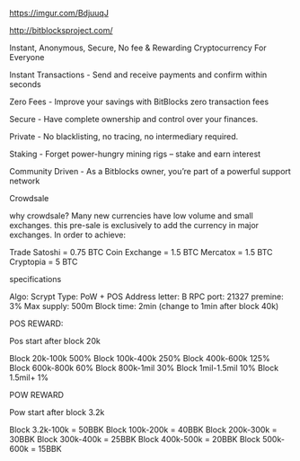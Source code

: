 https://imgur.com/BdjuuqJ

http://bitblocksproject.com/

Instant, Anonymous, Secure, No fee & Rewarding Cryptocurrency For Everyone

Instant Transactions - Send and receive payments and confirm within seconds

Zero Fees - Improve your savings with BitBlocks zero transaction fees

Secure - Have complete ownership and control over your finances.

Private - No blacklisting, no tracing, no intermediary required.

Staking - Forget power-hungry mining rigs – stake and earn interest

Community Driven - As a Bitblocks owner, you’re part of a powerful support network

Crowdsale

why crowdsale? 
Many new currencies have low volume and small exchanges. this pre-sale is exclusively to add the currency in major exchanges. In order to achieve:

Trade Satoshi = 0.75 BTC
Coin Exchange = 1.5 BTC
Mercatox = 1.5 BTC
Cryptopia = 5 BTC

specifications

Algo: Scrypt
Type: PoW + POS
Address letter: B
RPC port: 21327
premine: 3%
Max supply: 500m
Block time: 2min (change to 1min after block 40k)

POS REWARD:

Pos start after block 20k

Block 20k-100k 500%
Block 100k-400k 250%
Block 400k-600k 125%
Block 600k-800k 60%
Block 800k-1mil 30%
Block 1mil-1.5mil 10%
Block 1.5mil+ 1%

POW REWARD

Pow start after block 3.2k

Block 3.2k-100k = 50BBK
Block 100k-200k = 40BBK
Block 200k-300k = 30BBK
Block 300k-400k = 25BBK
Block 400k-500k = 20BBK
Block 500k-600k = 15BBK
